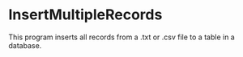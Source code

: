 # InsertMultipleRecords

This program inserts all records from a .txt or .csv file to a table in a database.
